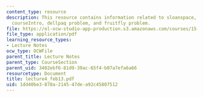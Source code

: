 ```yaml
---
content_type: resource
description: This resource contains information related to sloanspace, namecards,
  courseIntro, dellpaq problem, and fruitfly problem.
file: https://ol-ocw-studio-app-production.s3.amazonaws.com/courses/15-760a-operations-management-spring-2002/1dd40be3878a214547dea92c45807512_lecture4_feb13.pdf
file_type: application/pdf
learning_resource_types:
- Lecture Notes
ocw_type: OCWFile
parent_title: Lecture Notes
parent_type: CourseSection
parent_uid: 3402ebf6-81d9-39ac-65f4-b07a7efa6a66
resourcetype: Document
title: lecture4_feb13.pdf
uid: 1dd40be3-878a-2145-47de-a92c45807512
---
```

